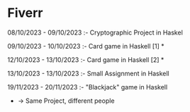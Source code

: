 # Fiverr

08/10/2023 - 09/10/2023 :- Cryptographic Project in Haskel
              
09/10/2023 - 10/10/2023 :- Card game in Haskell [1] *

12/10/2023 - 13/10/2023 :- Card game in Haskell [2] *

13/10/2023 - 13/10/2023 :- Small Assignment in Haskell

19/11/2023 - 20/11/2023 :- "Blackjack" game in Haskell


* -> Same Project, different people
